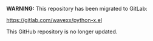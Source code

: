 **WARNING:** This repository has been migrated to GitLab:

https://gitlab.com/wavexx/python-x.el

This GitHub repository is no longer updated.
